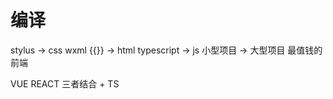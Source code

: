 # 编译
stylus -> css
wxml {{}} -> html
typescript -> js 小型项目 -> 大型项目   最值钱的前端

VUE   REACT   三者结合  +   TS